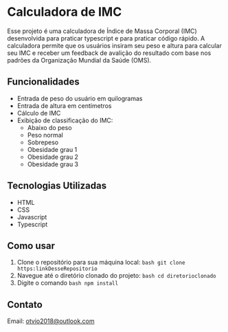 # Calculadora de IMC

Esse projeto é uma calculadora de Índice de Massa Corporal (IMC) desenvolvida para praticar typescript e para praticar código rápido. A calculadora permite que os usuários insiram seu peso e altura para calcular seu IMC e receber um feedback de avalição do resultado com base nos padrões da Organização Mundial da Saúde (OMS).

## Funcionalidades 

- Entrada de peso do usuário em quilogramas
- Entrada de altura em centímetros
- Cálculo de IMC
- Exibição de classificação do IMC:
  - Abaixo do peso
  - Peso normal
  - Sobrepeso
  - Obesidade grau 1
  - Obesidade grau 2
  - Obesidade grau 3

## Tecnologias Utilizadas

- HTML
- CSS
- Javascript
- Typescript

## Como usar 

1. Clone o repositório para sua máquina local: ```bash git clone https:linkDesseRepositorio```
2. Navegue até o diretório clonado do projeto: ```bash cd diretorioclonado```
3. Digite o comando ```bash npm install```

## Contato

Email: otvio2018@outlook.com
